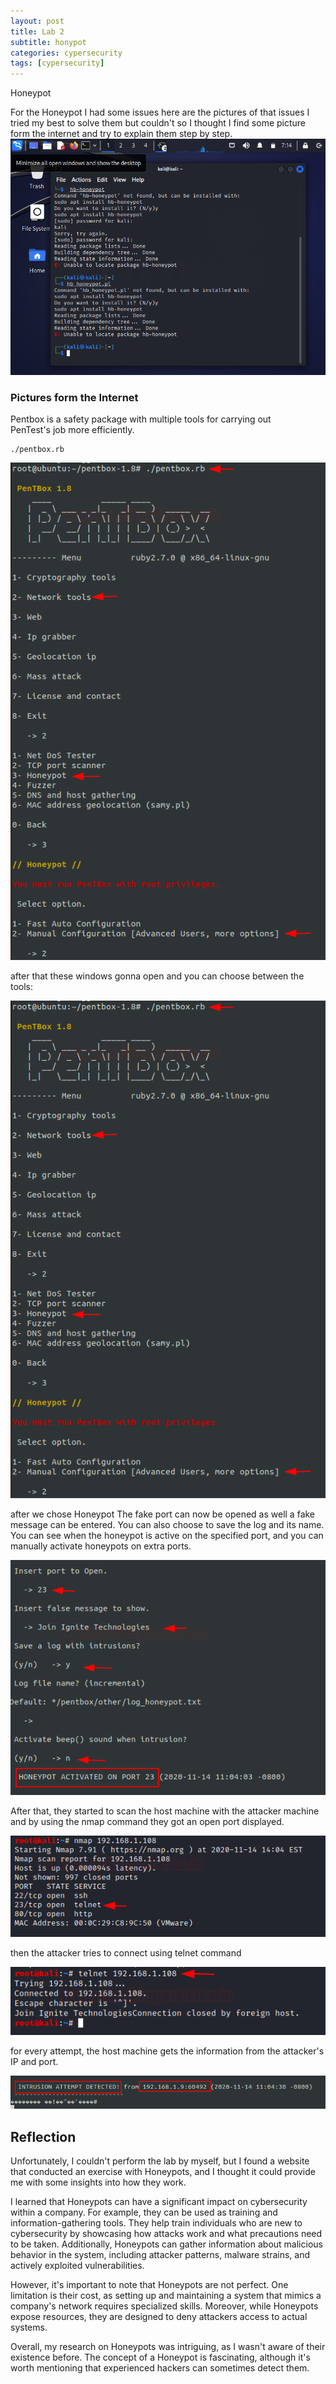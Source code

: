 ```yaml
---
layout: post
title: Lab 2
subtitle: honypot
categories: cypersecurity
tags: [cypersecurity]
---
```



Honeypot 

For the Honeypot I had some issues here are the pictures of that issues I tried my best to solve them but couldn't so I thought I find some picture form the internet and try to explain them step by step.
![datacamp certification](/assets/images/banners/lab2/virtualbox2.png) 


### Pictures form the Internet

Pentbox is a safety package with multiple tools for carrying out PenTest's job more efficiently.  

    ./pentbox.rb

![datacamp certification](/assets/images/banners/honypot/pent.png) 

after that these windows gonna open and you can choose between the tools:

![datacamp certification](/assets/images/banners/honypot/pent2.png) 

after we chose Honeypot 
The fake port can now be opened as well a fake message can be entered. You can also choose to save the log and its name. You can see when the honeypot is active on the specified port, and you can manually activate honeypots on extra ports.

![datacamp certification](/assets/images/banners/honypot/port.png) 

After that, they started to scan the host machine with the attacker machine and by using the nmap command they got an open port displayed.

![datacamp certification](/assets/images/banners/honypot/a.png) 
 
 then the attacker tries to  connect  using telnet  command
 
![datacamp certification](/assets/images/banners/honypot/a2.png) 
 
 for every attempt, the host machine gets the information from the attacker's IP and port.
 
 ![datacamp certification](/assets/images/banners/honypot/a3.png) 

## Reflection 
  
 Unfortunately, I couldn't perform the lab by myself, but I found a website that conducted an exercise with Honeypots, and I thought it could provide me with some insights into how they work.

I learned that Honeypots can have a significant impact on cybersecurity within a company. For example, they can be used as training and information-gathering tools. They help train individuals who are new to cybersecurity by showcasing how attacks work and what precautions need to be taken. Additionally, Honeypots can gather information about malicious behavior in the system, including attacker patterns, malware strains, and actively exploited vulnerabilities.

However, it's important to note that Honeypots are not perfect. One limitation is their cost, as setting up and maintaining a system that mimics a company's network requires specialized skills. Moreover, while Honeypots expose resources, they are designed to deny attackers access to actual systems.

Overall, my research on Honeypots was intriguing, as I wasn't aware of their existence before. The concept of a Honeypot is fascinating, although it's worth mentioning that experienced hackers can sometimes detect them.
 
